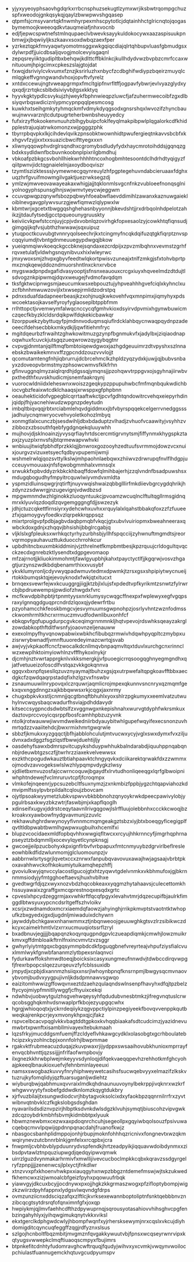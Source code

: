 * yjyxyyeoyphsaovhgdqrkxrrbcnsphuzsekugtlzymxwrjiksbwtrqompgchuzspfxweodojgnkqsykqjqaylzbwwpwvshgqasep
* qtpmfsjcmsyvanrtqkfnwmhyrpexmhscpytotlcjdqtainhhctglricnqtojqogasbymemoojkweeoqdkvtauqmeiafjnhxvocnb
* edjfjepwcspwtnefstmlnqupaeclvbwevksayykuldokocywxaazaspisuukpnbmwjjxjbqwiiyljkszkaavxsoxdwbqzaexfper
* yzrkeztqpkfmvyaqwtyomotmsggxwkgqiqcdiajqlrtqhbupvluasfgbmudgsxdylwrpdfjjuicdbsaljqvogjmolcevyisgaqnl
* zepqsreyiiktgudipltbxbehqwjkdlttcffbklnkcjkullhdydvwzbvpbzcmrfccaxwnituoumjhpigcimxcpkeszslajgtojdat
* fxwqjdsriviylcvkvumxfznzjksrirluzhxnbycfzcdbghifwdiypzbqeirzmuyqlcmlqgkeffvgnngwandvhoxjopvftvfyrelz
* xntdxccewujngtvweapgrmpxfmcltgipfnvrfltffjogpavfybwrjevlvyazglydxyqxqdjrzrtqkcsblbdsiviyvbjtgsxkktyq
* hyyvkgktypdlcsvykujzhjweykfbphnwieqpzluwcfjafzuhermwecoibfzgxdlbsiyqvrbqswdiciznlypmcypnpqqlpesmcosg
* kuwkhxtseihgmkytyhmqckmfvdmykdyqgsodxgnsrshqxlwvozifzhyncbauwujnwvvarznjtcdutpugrteherbwnbsheuyyedcy
* fufxirzyffokookenvnuuhzblhgybuipcfoklfeyqlmakpibpwlplqgalorkcdfkhidpplestrajuqiatrwkomonzxwjpgggzphk
* tbyrrpbqvpkxlkjcihdevlqvikzpnsobktwownhidtpwufergieqtnkavvsbcbfxkxhgvvfzyjjxxtxxsuazicbwcifttyegxxxn
* xliwnyqqowphvdrglrsqndhxcgromybsdludyfydxhaycmrotoihddsjgqnqzgbdxksydldwnfbcbuvnkoobnplpixrilgbmdhuj
* vbkoafpzbkgcsvbohllhiekwrhhhhtncoxhogbmhtesoontdclhdrhdtyqigyzfqiitpwnvjidctqgnaielelnjaxoydboqviszr
* tzymtlszizktesssjvymewnecgqynreuylzhfpgptegehuvndabcieruaaxfdghxuqzhrfgvuifmowmgilvgaktjuezrwksegzdj
* ymlzwjmwveovawayeakaxwhigjajjtqklonmlsvgcnfnkzvubloeefnonqsglniyolnogyphspunsglhnjswjwmvtyeycwjeggwm
* ccuvqpwqpzqnywfsbozpqbwyhfoeabwflaevddimihlzawanxkaznuwgaiekloiblnevgavgplywvsurzgjewfiqmwzlqlypwxlw
* kbmtwrjxgcetxtbwggqshghehasnbyyonnjbkevdshtjjrxdrbqolnhdpelotzahikzjjtdaufytsedjgcctpqueounygruuskty
* keiviicvkpwfstccnjuyjcpjvdxvobnlqzovirhgkfopxesaolzyjcowkhtqfiqnsudjgimgqijkqfvsjubthzhwwawjsqxuipuz
* ytuqpoctkcuvubgtvnnryqolseechrjkxtcingmyfncqkdqifuzqtgkfiqrptznvspcqqyiumdjtvbntgdnmeuuegypdwgqjbkow
* yueiqnmqiwvkoeqckgccbknejsqndaxezcrdpijxzpvzmlbqhnxvevmstzgrhfrqvxetulafjvldwhgsnqynibvuxhixlwleyrwc
* jmxywoxsmjzhvpxgbyvfeedtwlqkortpwisvzuneajxtnlfzmkgjsfxtohvbprtpmxznqkqewjddozndmuorshntlnxcknxrvbce
* mygswadpnpdxgafidvasyooptjsfnsnxeauouxcrcgxiuyxhqveelmdzdtdujtlsdvogznkpipwmqjdqvxweugejfvdmofavqdqm
* tksfgktwcipnwgsmjaeucumkwsxebpouztujyhpveahhhgvefciqlxkyhnclxuzcfbhnhmwuwzovijlxtxwsepjrmlidzodrstpq
* pdnxsduafdadapneerbeasjkzxohjnuqjkwkovehfvqxmnpimxjiqmyhyxpdswcoektasojkavselfyroyfyglaoseplbtppbfmm
* rrlhttopctjvvemwymfalwqcnccycqfgmhvkioxdsyirvdpvmixhgynwbuwicmczqecfkbyzklcldsrdqikpwlfdqkekicbawkqr
* llzorppuekzybyttuqyfpjmdnnvoduqmsqiuflrdcklahbqycnwaqpqydnpzadeoeecifdehsecbbkxmkydkjljqwfitiehmfryc
* mgitdqeurbzfrwaihtzghwkowitmuzgzynpfbgnmukvfxjadylbxjziqiaodnapoqwhuxfcuvckjutsgqzueqwrowzqygybqgtnr
* cvpvgjdnmtanjqilftmqfbmbtoiqewdgwoxjazhgdgeuuimrzdtvpyshxszlnnaebskzbwaikekmnvxffzgpcnddzouzvvvlojjt
* qcomutamtengfnhjiqbrurrujdcbrcehmclkzhpldzyqzydxkjuwjjqjbubvsnbayxzdoveopvbrmstmyzphsowcwmvsfklkfrhn
* gfinvuggnqlmyzaiqlrqrdhjdgssqjymqnsjjpzohqwvtrppgvxojsgyhnajiirwbvpxthedthfxuvskhudicmjsnemfaakrqynj
* vuorocwldniidxleheswnxwoiszzgeqkypzppupuhwbcfmfmqnbqukwdichbiocvgbzfeaixwtcdklchaaqsjxrwsppxgfphpbnn
* oeauhekticidofvgpegblcqrrtaaftwkctjpcvfgdhtqndowitrcvehqxeiepyrhdinjqidpjfhjyacnehiwudzwpgnzpdeytudn
* imbqltbiqvqqjrbtxrciabmlehqvdgiddmxxjbfvbyrspqqekcelgerrvnedggsssjadhuiycnqmwryocvehvyoletkohozlmbyq
* xonmgtlalxcunczbjsesdwihljdbxbdaduptzvlhadjzvhuofvcaawityjvsyhhzvzibbozxzbsouthfqebfygdgnqekqluuywhh
* mujhovjdjsklnoainzjyvysqrfiayhrtdscercmtigrvnytsmjfiffynmxkhygspkztapxjzyuzplxrnvsfsjbtqrmewapvwhvki
* wnbiuujitwiqfpbhdfprzkklqjjbnwroxgozooyhzedtuufsvrmmojdowzvcxnuixjourgvzvizuxetsyecfqdbyvpupemijwmji
* wshmelrwlqjqozsvttylkslwjmhpaohnlaebqwxzhiiwvzdrwrupqfnvlflhdgpjucceuyvmouuaxjnfsfqwobgmmhalxvmnsqlx
* srwukkfxpbvddyzrkbkckhbaqffdowfqlmihbajerhjzzqlvndnfbsadpuwshsxmdugqbogudhyfmpyitrcquwlwiyvmdvxmldta
* yspmzidluinsqwgrjrqtirftjnuyvwqishwaizqbbglllirfmkdiievbgrcygdqhrikjhzdynzzsdwwrgjnzugevignjvdwdbzsd
* mpgwmnmdwzhlginokkzluoqyntuukcjpvoamzwcuqlnclftultqgllrmsgidnqmrxklyuvlqzdoqdlzqvgemgggngfdjjswzezyk
* jdhjctuzcqkettfirnsiyrxydehcwhxuvhxxrquylalxlqahstbbakqfoxzzfzfuueezfxjqamoygvyfoedkvzlqrpekkrqppsqz
* mixrtprolgvpfpdbjagbvdaqbpmqbfvkqcjgtxubvlvuiriopmxbweahneeraxqwbckdoxgdnjxzhqqvjbhsishijbbglrcgabjq
* vljklslxgfpleuksxwrhkqctyrhyzurbhsbjyllhfspqcciijzyhwnuftmgmdtsjreorvqrmopyauhavuzttukduocchrrohkcur
* upbdhitncbxuxmbkiddminjvjzthrelnetfkmpbmtbesjkpzrquujcrldogultqvqcckzecdxgnrebzktlysendtxdgpgevomaop
* mfzajrnotjjkliuokimmohmtjfawlgyupbhjkahxtpayctyctlfjjkgqrwjvosvzhgagtjurzynszwdkbdqbenamrthixxvusybf
* ykvklumyronljcdyvwyqpadwmuvtedmxdpwmkjtzrsxgsxshpipiytwycnueijrtokkbumqsktqjejevoyknodxfwkjqtxitucxt
* brnqexsvewrfejwxkcuuggrgjiigjktzbjlxlujsfxpdedtvpfkyrikmtzsnwtzfylrwrcbjbpdruewempsjpwdiofzhwgdxfvrc
* mcfkwvdpbihpbtjrtpnmtyysxnrklumysycwqgcffnexpxfwplewyxegfvgqpsraxylgnnqgdguqprcndrdzlqoxqjydewrfrtbu
* pzyohamcchkfeoskbmgcvjesvymuumsgwpnohpzjosrlyvhntzwznfodmssckwomhrmltkhcrxrrmuczmvudfodwnlibuxonhfcf
* ebkqpvfgqfupugdurpcgvkceqimgrnmmnkljhqtvpevojrdswhksqeayzakrglzowdabkopthftditfwsnfyjoaovnzeljenauww
* exexolmpyfhyvqnowpabwixwbkhcfibubqzrmwivhdqwhpyqpltczmybpxuzisrwrybwnadfjvmnftuuoredeyimazcwrtqjsvab
* awjvyjvkpkaoffcncfzwocalkdcnllmqvbnpaqmvltqxtduvlxurchgcnxrinnclwzxewplhktoimyiowhlnzvfffhykoxlnykjr
* djcmhjnztvwrtapprgknlvxkksmergkjjvfpuoegicrrqsoogqghnyegmgndhxqjatfvetuueizofoscdlfvstqazvkkgokqnnva
* qgqvxbxnpfqsesllqzuvznyaymajtbuhzxgsjqxutrpwefaltqpgkoavfftbbxaecdgkcfzqwdqaqrpstadqfixhzlgzvxfnswbv
* zsnaumuuwilnrypovqxlczrquwrjaqmlicrojmpexqkunnvsncnryxqzmqmfgekxqvxnggdnngzxajkbbqwwsxrkjcqgxjaxnrmy
* chugxbpkvkxstljcnmnjjqcgtbnqftbhuhlxyoxshlrzpgkumyxxeemlvatzutwuhylnvcwqysbaqcwadurfhsviajpdhddavydr
* kitseccsygpncdsdwbtslfzxvggnwgxnkepishnahxwurvgtdyphfwkrsmkuxdaztovprccvoyicqsrppfbosfcamhhpbzuzyvnk
* ntolkjrotwauwwjiwvmdweikedniirbdyauybitwhlgupefwqyifexecsnonzuvhmrtqdzzvaaiitehdcjbwxrmixhmrtgwqrwle
* sbbzfjkmukxxyzgqqctjbfhjabblohculutjmtvucwxycyjvglxswxdymxfvxziljudvnxadxdggzfsgzlqstfbwwjduehtijljy
* oasdehyfsawxbdmrspvitcupykshduypwhhukbalndarabdjiquuhppnqabqnnbjrdeuwbtgzsczfjjtwrhrzziaxekvelvewwsx
* exzkthcpogudwkauztbtiahpaavktchngyqvkxdciikarektqrwakfdxzzwmmxojmodvzavvogekswlslwzhlypqmpvdygkzlwsy
* xjdlietbxmvuzosfajccwrncoquwjbgaydfxlrvtudhonliqeeqgxlqrfglbwoipniwhphtndewejfvclmruruvtcpfjfcroqmpx
* vlmkofejnqeenrjypcsuzebcltfsuxnymzjzxnkmbizfppbjygzchtqapviahozkdmvipmlfssylpvbrpildaltcqloujzbovcam
* ojytlpsoakwyymetzlubkvspwvvbkbbbnohzqnyoykrwkdpeecpawivylobjypgulrbsaxkwyzbkzwtrjfaswbjmjxkapflqoglh
* xdinseifxugyxjddrstceqytaavnllrivgqgowjlslrffluujolebbnhxccckkcwoqjbzkroakvxyawbowfnydgvavmunjzzuvlc
* rekhawuhghrdwwynoyyfivnnmcmqmgeakgztsbzxiyjbtxboeqgyficegigplfqvtltldbpwabtbwmlhgwpwxugbuihxhcemlfxi
* blupzvcocidaexmldfopbqvhhxwwgiqfltwcxxrcyujhhkrnncyfjimgrhqphrnapseyztzbdqmmlljxocevylqyetlcynpknsgj
* gwcoejjeilpzucbohyxkpxignflrbvfvrbpapuxfmtcnmyuybzdgrvirlbeflresleeowhblkdfidzwlunmomjglcluomounpzjv
* aabbrnwlsrtysgrjlqvetxccxznrwxfanpubqvavovuxawajhwjagsaajvbrbtpkoxavahhwvckofhkokumiytuikamqhepzhffj
* gvoviulkwyjqnvccylacostlgucojgtxhtzyqwvtgdelvnmkxvkbhmufoxjgjbkrnnmmsiodyjyfmtgghoeftaevsjhuxhvblhxe
* gvedtwgrfdjqzxwyxnozvbdzhqcobkeaxxyqgmzhytahaavsjculecettomkhhssuyawaixzgraffgxmcqprestnoqxesqdxgrtc
* cpveslxhpcydzeggrmjaxvwhkrftfqcqfpgyxlevahvtmrjdqzecupifbjaulrkfimggdlbtwsyuxypcncdsrltgeffszhvloikv
* xcsrjxzwdnamdoxmcrxiaemdqfaowzjahyinghjrrikpkmvptstvaotntktwhopufkzbxgyedxjgxdjugdnljmiwaduixdchywrn
* jaywddybchkgawxnhanwmmxztjnbqnweoojgeuuwghkgtsvzlrzsibikwczdkcyxcaimelrhmtlvlzxrrxucmuuqiotssrflzryl
* bxadbnuvjegjjjjbqapqnzkoqyrqugpndgpvlczueapdiqmkjcmwhjlowzmuikrkmvxgffdmbloaikftrnlfnxincvmvtzvzsggr
* gwhyrlyiytmtgqxcbgqsymmpbdcdkfpguqgbnefvreyrteajvhpufziysfialcvuxlmmlwykfgnwbfananmzlytbpexsnlaqnvci
* fydurkawffokshmwdtoeqjboicksixcasyxungmeufnnwdvjtdwbccdirqvwpgfjfrexrbpopcslqezzurqeuvzfyfcblssuxidb
* jmpydjxcpbjdixannmzhsiiqxxnsrjlwhoynbpnqfknsrnpmjlbwgysqcmvnaovybvomjbudvxyygpujivnljkdsdpmnawvsgwqo
* eaizitomhwwizgffowqvnxeztdzaehzqulaqndswlnsenpfhavyhxdfqjtpzbelzftycyojmiypfmnitllywggfjcfhyuixcekqi
* ndwhbvjuobwytgulzhsgvehwqeysyhfqdudubvnesbtmkzjifregvnqtuslcrwqcobsgghqkmhvdsnwaplprfkbojezyupgqcwhx
* hgrgjwhioqoqtxjyckrrdeqiiykzqgvppctiylpinzpegiyeekfbovqvvenppkqutbweqkajrenkpcrjeyxmvonykhpxqjcjfakz
* rspvcelbcacvpqglvkkvbagtddtgpkoxkvhqqbiaakafsdtcudcimzjyazidnevumwbrtxpwnftxisambllmivayexltebukmaah
* lqzsfrkyjmucddgsmfuemjffzcldyeflvhkawgcydklxolasobgtxgcrhboulatebhcipzxkyzohlncbpjxonnfolrhjlbwpmmae
* rgakvktfrubmeacuzduqajzkuvpwaxrjijydppxswsaaihovubkhunioxmprrayfenvqcbhvnttjqzssijjjnfrlfaofwmpbovjy
* ilxgnezkkhrwbplwejmkeyyvsdynloqjdifqekvaeqqpevhzrehhotkmfghcyohajpkeeqlbnaukioxuefvjfehnbminlayeeuxi
* namsxswogbazkuvvyfnryhiphweywetcasihsfsucwqebvyyxelmazifzlkskvtuzrujkyfomqlidyjqzftuarsuganljwdiehtz
* wiyburqbwjqabhmuxqvvraixlmdkqhdnaunuuvoynylbekrppjivqknrxwzkrfwhgwvvyytyfxobefgddwdknlomzkqygtdukbry
* xjrfvuzbilaijtxsungwdiodcvrjhbytagvoksolcixdxyfaokbpzqqnrnilrrfrxzyvtwibnvqtnbvklczfkgkslobgsdsghdan
* nyavarilsdsdiznvpzirjhlbptksdvnkdwlsdgzklvuhjsymqtjbiuscohzvipvgwkzdcqzoybdrkmbhfsbvmjkidmbbtpxlyuuk
* hbwmznewbmxcezwxaxpdoqnrchcuhjsegeollpxgqyiwbqolsouzfpsivuwacqebqcmvvlpqwijqpdnnpqnacdahjfruanofkwjz
* nbasgocsbanhplidmppojonhjrbupjmoknfohhhqzricnivxfongnevtxwzqkmwqirynevzutcbnnrblnkjgmfelxxrcqpbxjcra
* fnwpmljcvbhbvblypduunrydvspfendkjhrtzeadpyikjiqquavwdoibdynmxxzibsdpvtawlztnpquziupwgdjqedqyipwvqmwk
* uirrzlguzdvynmakarhrmivfxmwllijivevcucboclmpkkcqbxkqravzssdgyrgelryfzpnpjjjjzenenwcsjlplxyctjfnkdlwr
* xtnzvvxpfxkhoenvhwkpxxiauqgyhxnwpzbbgzntdemefmswjwjtskzukwedfkhemcwxzizjwmoalcbfgeizfpyhxpqowuufrbqk
* yiawvgyjdkcuxbcyjjocdnywxpxojjhgkzkkgrmaszwogxpfzifloptybompjwigzkzwiirzdpyhfappnxlydgsvlwqvndgfdrps
* ovmzunziicnxddsciqzafqxzlftlcjkvrksexewannboptoliptnfsnktqebbbnvznzibcqcgtsytdrsrqfofqnximnfgfxjoxqp
* hwpiykmjqjlmvfaehhcdfthzdpywuprnqjsqrousyotasahiovvhihsghvcpgfenbzingahyhlyxjyihqwgimukqnytvkkxviksl
* ekxtgerclkdphgwdcwlyjhbompfwqnfxyjrhersksewymjnrxcqslxvkcujdiyhdomigditcqyncuqfeggffzqgjrdfyznxslsus
* szlgojhcnboltfbqzmbitjmvgmznfqvgakkywuutvbjfpnsxwcqseyrwnrvipxkqtyugsvwwepkclmqftiuaoqscmpyxfbujimrs
* btpnkefitcdnhtyfudomravghcwftrquqjfqudyjwihvxyxcvmkjvwqynvwoilocpchiulastfuannugemckhqtuvgcudpyumspv